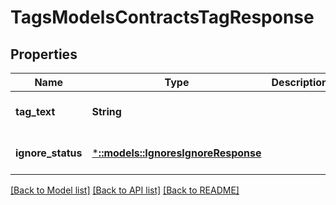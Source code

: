 # TagsModelsContractsTagResponse

## Properties
Name | Type | Description | Notes
------------ | ------------- | ------------- | -------------
**tag_text** | **String** |  | [optional] [default to null]
**ignore_status** | [***::models::IgnoresIgnoreResponse**](Ignores.IgnoreResponse.md) |  | [optional] [default to null]

[[Back to Model list]](../README.md#documentation-for-models) [[Back to API list]](../README.md#documentation-for-api-endpoints) [[Back to README]](../README.md)


